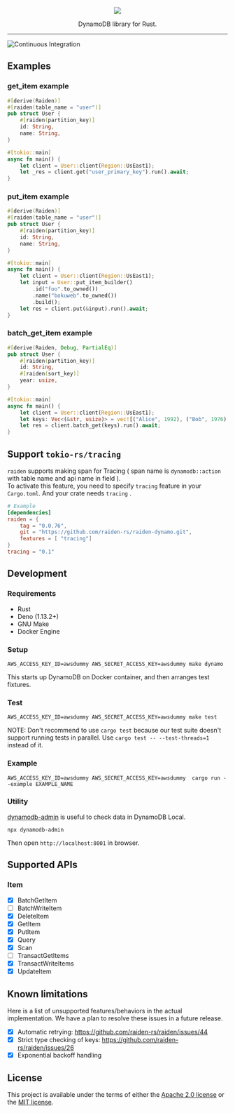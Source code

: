 <p align="center"><img src ="https://github.com/bokuweb/raiden/blob/master/assets/logo.png?raw=true" /></p>

<p align="center">
    DynamoDB library for Rust.
</p>

---

![Continuous Integration](https://github.com/bokuweb/raiden/workflows/Continuous%20Integration/badge.svg)

## Examples

### get_item example

``` rust
#[derive(Raiden)]
#[raiden(table_name = "user")]
pub struct User {
    #[raiden(partition_key)]
    id: String,
    name: String,
}

#[tokio::main]
async fn main() {
    let client = User::client(Region::UsEast1);
    let _res = client.get("user_primary_key").run().await;
}
```

### put_item example

``` rust
#[derive(Raiden)]
#[raiden(table_name = "user")]
pub struct User {
    #[raiden(partition_key)]
    id: String,
    name: String,
}

#[tokio::main]
async fn main() {
    let client = User::client(Region::UsEast1);
    let input = User::put_item_builder()
        .id("foo".to_owned())
        .name("bokuweb".to_owned())
        .build();
    let res = client.put(&input).run().await;
}
```

### batch_get_item example

``` rust
#[derive(Raiden, Debug, PartialEq)]
pub struct User {
    #[raiden(partition_key)]
    id: String,
    #[raiden(sort_key)]
    year: usize,
}

#[tokio::main]
async fn main() {
    let client = User::client(Region::UsEast1);
    let keys: Vec<(&str, usize)> = vec![("Alice", 1992), ("Bob", 1976), ("Charlie", 2002)];
    let res = client.batch_get(keys).run().await;
}
```

## Support `tokio-rs/tracing`

`raiden` supports making span for Tracing ( span name is `dynamodb::action` with table name and api name in field ).  
To activate this feature, you need to specify `tracing` feature in your `Cargo.toml`. And your crate needs `tracing` .

```toml
# Example
[dependencies]
raiden = {
    tag = "0.0.76",
    git = "https://github.com/raiden-rs/raiden-dynamo.git",
    features = [ "tracing"]
}
tracing = "0.1"
```

## Development

### Requirements

- Rust
- Deno (1.13.2+)
- GNU Make
- Docker Engine

### Setup

```
AWS_ACCESS_KEY_ID=awsdummy AWS_SECRET_ACCESS_KEY=awsdummy make dynamo
```

This starts up DynamoDB on Docker container, and then arranges test fixtures.

### Test

```
AWS_ACCESS_KEY_ID=awsdummy AWS_SECRET_ACCESS_KEY=awsdummy make test
```

NOTE: Don't recommend to use `cargo test` because our test suite doesn't support running tests in parallel. Use `cargo test -- --test-threads=1` instead of it.

### Example

```
AWS_ACCESS_KEY_ID=awsdummy AWS_SECRET_ACCESS_KEY=awsdummy  cargo run --example EXAMPLE_NAME
```

### Utility

[dynamodb-admin](https://github.com/aaronshaf/dynamodb-admin) is useful to check data in DynamoDB Local.

```
npx dynamodb-admin
```

Then open `http://localhost:8001` in browser.

## Supported APIs

### Item

- [x] BatchGetItem
- [ ] BatchWriteItem
- [x] DeleteItem
- [x] GetItem
- [x] PutItem
- [x] Query
- [x] Scan
- [ ] TransactGetItems
- [x] TransactWriteItems
- [x] UpdateItem

## Known limitations

Here is a list of unsupported features/behaviors in the actual implementation.
We have a plan to resolve these issues in a future release.

- [x] Automatic retrying: https://github.com/raiden-rs/raiden/issues/44
- [x] Strict type checking of keys: https://github.com/raiden-rs/raiden/issues/26
- [x] Exponential backoff handling

## License

This project is available under the terms of either the [Apache 2.0 license](./LICENSE-APACHE) or the [MIT license](./LICENSE-MIT).
